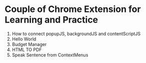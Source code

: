 # Couple of Chrome Extension for Learning and Practice


1) How to connect popupJS, backgroundJS and contentScriptJS
2) Hello World
3) Budget Manager
4) HTML TO PDF
5) Speak Sentence from ContextMenus
